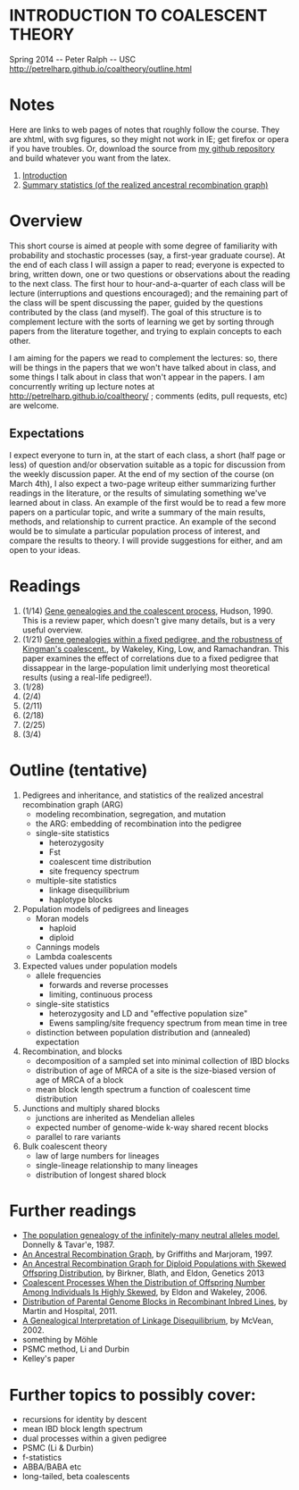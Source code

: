 INTRODUCTION TO COALESCENT THEORY
=================================

Spring 2014 -- Peter Ralph -- USC 
http://petrelharp.github.io/coaltheory/outline.html


Notes
=====

Here are links to web pages of notes that roughly follow the course.  They are xhtml, with svg figures, so they might not work in IE; get firefox or opera if you have troubles. Or, download the source from [my github repository](https://github.com/petrelharp/coaltheory) and build whatever you want from the latex.

1. [Introduction](introduction.xhtml)
2. [Summary statistics (of the realized ancestral recombination graph)](summary-stats.xhtml)


Overview
========

This short course is aimed at people with some degree of familiarity with probability and stochastic processes (say, a first-year graduate course).  At the end of each class I will assign a paper to read; everyone is expected to bring, written down, one or two questions or observations about the reading to the next class.  The first hour to hour-and-a-quarter of each class will be lecture (interruptions and questions encouraged); and the remaining part of the class will be spent discussing the paper, guided by the questions contributed by the class (and myself).  The goal of this structure is to complement lecture with the sorts of learning we get by sorting through papers from the literature together, and trying to explain concepts to each other.

I am aiming for the papers we read to complement the lectures: so, there will be things in the papers that we won't have talked about in class, and some things I talk about in class that won't appear in the papers.  I am concurrently writing up lecture notes at http://petrelharp.github.io/coaltheory/ ; comments (edits, pull requests, etc) are welcome.


Expectations
------------

I expect everyone to turn in, at the start of each class, a short (half page or less) of question and/or observation suitable as a topic for discussion from the weekly discussion paper.  At the end of my section of the course (on March 4th), I also expect a two-page writeup either summarizing further readings in the literature, or the results of simulating something we've learned about in class.  An example of the first would be to read a few more papers on a particular topic, and write a summary of the main results, methods, and relationship to current practice.  An example of the second would be to simulate a particular population process of interest, and compare the results to theory.  I will provide suggestions for either, and am open to your ideas.


Readings
========

1. (1/14) [Gene genealogies and the coalescent process](http://web.eve.ucdavis.edu/pbg298/pdfs/Hudson_OxfordSurveysEvolBiol_1991.pdf), Hudson, 1990.  
  This is a review paper, which doesn't give many details, but is a very useful overview.
2. (1/21) [Gene genealogies within a fixed pedigree, and the robustness of Kingman's coalescent.](http://www.ncbi.nlm.nih.gov/pubmed/22234858), by Wakeley, King, Low, and Ramachandran.  This paper examines the effect of correlations due to a fixed pedigree that dissappear in the large-population limit underlying most theoretical results (using a real-life pedigree!).
3. (1/28) 
4. (2/4)
5. (2/11)
6. (2/18)
7. (2/25)
8. (3/4)



Outline (tentative)
=======

1. Pedigrees and inheritance, and statistics of the realized ancestral recombination graph (ARG)
    * modeling recombination, segregation, and mutation
    * the ARG: embedding of recombination into the pedigree 
    * single-site statistics
        + heterozygosity
        + Fst
        + coalescent time distribution
        + site frequency spectrum
    * multiple-site statistics
        + linkage disequilibrium
        + haplotype blocks  
2. Population models of pedigrees and lineages
    * Moran models
        + haploid
        + diploid
    * Cannings models
    * Lambda coalescents
3. Expected values under population models
    * allele frequencies
        + forwards and reverse processes
        + limiting, continuous process
    * single-site statistics
        + heterozygosity and LD and "effective population size"
        + Ewens sampling/site frequency spectrum from mean time in tree
    * distinction between population distribution and (annealed) expectation
4. Recombination, and blocks
    * decomposition of a sampled set into minimal collection of IBD blocks
    * distribution of age of MRCA of a site is the size-biased version of age of MRCA of a block
    * mean block length spectrum a function of coalescent time distribution
5. Junctions and multiply shared blocks
    * junctions are inherited as Mendelian alleles
    * expected number of genome-wide k-way shared recent blocks
    * parallel to rare variants
6. Bulk coalescent theory
    * law of large numbers for lineages
    * single-lineage relationship to many lineages
    * distribution of longest shared block





Further readings
================

- [The population genealogy of the infinitely-many neutral alleles model](http://www.cmb.usc.edu/people/stavare/STpapers-pdf/DT87a.pdf), Donnelly \& Tavar\'e, 1987.
- [An Ancestral Recombination Graph](http://www.math.canterbury.ac.nz/~r.sainudiin/recomb/ima.pdf), by Griffiths and Marjoram, 1997.
- [An Ancestral Recombination Graph for Diploid Populations with Skewed Offspring Distribution](http://www.genetics.org/content/193/1/255.abstract), by Birkner, Blath, and Eldon, Genetics 2013
- [Coalescent Processes When the Distribution of Offspring Number Among Individuals Is Highly Skewed](http://www.genetics.org/content/172/4/2621.full), by Eldon and Wakeley, 2006.
- [Distribution of Parental Genome Blocks in Recombinant Inbred Lines](http://www.ncbi.nlm.nih.gov/pmc/articles/PMC3189807/), by Martin and Hospital, 2011.
- [A Genealogical Interpretation of Linkage Disequilibrium](), by McVean, 2002.
- something by Möhle
- PSMC method, Li and Durbin
- Kelley's paper



Further topics to possibly cover:
================

- recursions for identity by descent
- mean IBD block length spectrum
- dual processes within a given pedigree
- PSMC (Li \& Durbin)
- f-statistics
- ABBA/BABA etc
- long-tailed, beta coalescents
